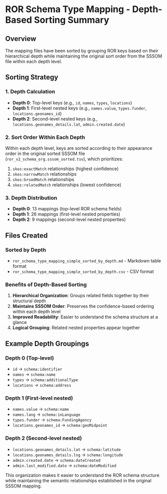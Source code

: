 # ROR Schema Type Mapping - Depth-Based Sorting Summary

## Overview
The mapping files have been sorted by grouping ROR keys based on their hierarchical depth while maintaining the original sort order from the SSSOM file within each depth level.

## Sorting Strategy

### 1. Depth Calculation
- **Depth 0**: Top-level keys (e.g., `id`, `names`, `types`, `locations`)
- **Depth 1**: First-level nested keys (e.g., `names.value`, `types.funder`, `locations.geonames_id`)
- **Depth 2**: Second-level nested keys (e.g., `locations.geonames_details.lat`, `admin.created.date`)

### 2. Sort Order Within Each Depth
Within each depth level, keys are sorted according to their appearance order in the original sorted SSSOM file (`ror_v2_schema_org.sssom_sorted.tsv`), which prioritizes:
1. `skos:exactMatch` relationships (highest confidence)
2. `skos:narrowMatch` relationships
3. `skos:broadMatch` relationships  
4. `skos:relatedMatch` relationships (lowest confidence)

### 3. Depth Distribution
- **Depth 0**: 13 mappings (top-level ROR schema fields)
- **Depth 1**: 26 mappings (first-level nested properties)
- **Depth 2**: 9 mappings (second-level nested properties)

## Files Created

### Sorted by Depth
- `ror_schema_type_mapping_simple_sorted_by_depth.md` - Markdown table format
- `ror_schema_type_mapping_simple_sorted_by_depth.csv` - CSV format

### Benefits of Depth-Based Sorting
1. **Hierarchical Organization**: Groups related fields together by their structural depth
2. **Maintains SSSOM Order**: Preserves the confidence-based ordering within each depth level
3. **Improved Readability**: Easier to understand the schema structure at a glance
4. **Logical Grouping**: Related nested properties appear together

## Example Depth Groupings

### Depth 0 (Top-level)
- `id` → `schema:identifier`
- `names` → `schema:name`
- `types` → `schema:additionalType`
- `locations` → `schema:address`

### Depth 1 (First-level nested)
- `names.value` → `schema:name`
- `names.lang` → `schema:inLanguage`
- `types.funder` → `schema:FundingAgency`
- `locations.geonames_id` → `schema:geoMidpoint`

### Depth 2 (Second-level nested)
- `locations.geonames_details.lat` → `schema:latitude`
- `locations.geonames_details.lng` → `schema:longitude`
- `admin.created.date` → `schema:dateCreated`
- `admin.last_modified.date` → `schema:dateModified`

This organization makes it easier to understand the ROR schema structure while maintaining the semantic relationships established in the original SSSOM mapping.
